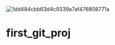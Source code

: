 ![1dd484cbb63d4c9339a7af476808771a](https://user-images.githubusercontent.com/90887230/133872461-090b98d0-2fd2-45ed-893f-364b0d3ce25f.jpg)
# first_git_proj
